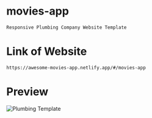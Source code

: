 # movies-app

    Responsive Plumbing Company Website Template

# Link of Website

    https://awesome-movies-app.netlify.app/#/movies-app

# Preview

![Plumbing Template](https://user-images.githubusercontent.com/76922296/156870941-95775569-4d1d-40a1-80b5-d44cad37de81.png)

